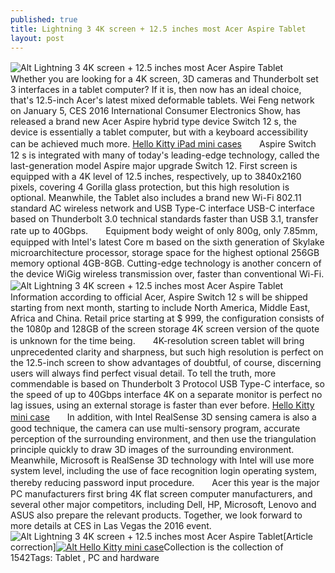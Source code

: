 ```yaml
---
published: true
title: Lightning 3 4K screen + 12.5 inches most Acer Aspire Tablet
layout: post
---
```

![Alt Lightning 3 4K screen + 12.5 inches most Acer Aspire Tablet](https://c2.staticflickr.com/2/1505/23820668919_5c4f6ddc84_b.jpg)　　Whether you are looking for a 4K screen, 3D cameras and Thunderbolt set 3 interfaces in a tablet computer? If it is, then now has an ideal choice, that\'s 12.5-inch Acer\'s latest mixed deformable tablets. Wei Feng network on January 5, CES 2016 International Consumer Electronics Show, has released a brand new Acer Aspire hybrid type device Switch 12 s, the device is essentially a tablet computer, but with a keyboard accessibility can be achieved much more. [Hello Kitty iPad mini cases](http://bleacherreport.com/articles/2415175-ac-milan-announce-new-partnership-with-hello-kitty)　　Aspire Switch 12 s is integrated with many of today\'s leading-edge technology, called the last-generation model Aspire major upgrade Switch 12. First screen is equipped with a 4K level of 12.5 inches, respectively, up to 3840x2160 pixels, covering 4 Gorilla glass protection, but this high resolution is optional. Meanwhile, the Tablet also includes a brand new Wi-Fi 802.11 standard AC wireless network and USB Type-C interface USB-C interface based on Thunderbolt 3.0 technical standards faster than USB 3.1, transfer rate up to 40Gbps.　　Equipment body weight of only 800g, only 7.85mm, equipped with Intel\'s latest Core m based on the sixth generation of Skylake microarchitecture processor, storage space for the highest optional 256GB memory optional 4GB-8GB. Cutting-edge technology is another concern of the device WiGig wireless transmission over, faster than conventional Wi-Fi.![Alt Lightning 3 4K screen + 12.5 inches most Acer Aspire Tablet](https://c2.staticflickr.com/2/1668/23820673769_9c50bcb95e_b.jpg)　　Information according to official Acer, Aspire Switch 12 s will be shipped starting from next month, starting to include North America, Middle East, Africa and China. Retail price starting at $ 999, the configuration consists of the 1080p and 128GB of the screen storage 4K screen version of the quote is unknown for the time being.　　4K-resolution screen tablet will bring unprecedented clarity and sharpness, but such high resolution is perfect on the 12.5-inch screen to show advantages of doubtful, of course, discerning users will always find perfect visual detail. To tell the truth, more commendable is based on Thunderbolt 3 Protocol USB Type-C interface, so the speed of up to 40Gbps interface 4K on a separate monitor is perfect no lag issues, using an external storage is faster than ever before. [Hello Kitty mini case](http://www.nodcase.com/hello-kitty-leather-case-for-ipad-mini-1-2-3-p-5225.html)　　In addition, with Intel RealSense 3D sensing camera is also a good technique, the camera can use multi-sensory program, accurate perception of the surrounding environment, and then use the triangulation principle quickly to draw 3D images of the surrounding environment. Meanwhile, Microsoft is RealSense 3D technology with Intel will use more system level, including the use of face recognition login operating system, thereby reducing password input procedure.　　Acer this year is the major PC manufacturers first bring 4K flat screen computer manufacturers, and several other major competitors, including Dell, HP, Microsoft, Lenovo and ASUS also prepare the relevant products. Together, we look forward to more details at CES in Las Vegas the 2016 event.![Alt Lightning 3 4K screen + 12.5 inches most Acer Aspire Tablet](https://c2.staticflickr.com/2/1621/24080451432_67f47b3bff_b.jpg)[Article correction][![Alt Hello Kitty mini case](http://www.nodcase.com/images/large/ipad/hello_kitty_mi802_lrg.jpg)](http://www.nodcase.com/hello-kitty-leather-case-for-ipad-mini-1-2-3-p-5225.html)Collection is the collection of 1542Tags: Tablet , PC and hardware
